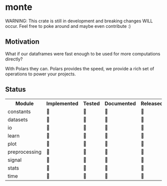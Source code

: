 # monte

WARNING: This crate is still in development and breaking changes WILL occur.
Feel free to poke around and maybe even contribute :)

## Motivation

What if our dataframes were fast enough to be used for more computations directly?

With Polars they can. Polars provides the speed, we provide a rich set of operations to power your projects.

## Status

<table>
    <tr>
        <th>Module</th>
        <th>Implemented</th>
        <th>Tested</th>
        <th>Documented</th>
        <th>Released</th>
    </tr>
    <tr>
        <td>constants</td>
        <td>🔴</td>
        <td>🔴</td>
        <td>🔴</td>
        <td>🔴</td>
    </tr>
    <tr>
        <td>datasets</td>
        <td>🔴</td>
        <td>🔴</td>
        <td>🔴</td>
        <td>🔴</td>
    </tr>
    <tr>
        <td>io</td>
        <td>🔴</td>
        <td>🔴</td>
        <td>🔴</td>
        <td>🔴</td>
    </tr>
    <tr>
        <td>learn</td>
        <td>🔴</td>
        <td>🔴</td>
        <td>🔴</td>
        <td>🔴</td>
    </tr>
    <tr>
        <td>plot</td>
        <td>🔴</td>
        <td>🔴</td>
        <td>🔴</td>
        <td>🔴</td>
    </tr>
    <tr>
        <td>preprocessing</td>
        <td>🔴</td>
        <td>🔴</td>
        <td>🔴</td>
        <td>🔴</td>
    </tr>
    <tr>
        <td>signal</td>
        <td>🔴</td>
        <td>🔴</td>
        <td>🔴</td>
        <td>🔴</td>
    </tr>
    <tr>
        <td>stats</td>
        <td>🔴</td>
        <td>🔴</td>
        <td>🔴</td>
        <td>🔴</td>
    </tr>
    <tr>
        <td>time</td>
        <td>🔴</td>
        <td>🔴</td>
        <td>🔴</td>
        <td>🔴</td>
    </tr>
</table>
